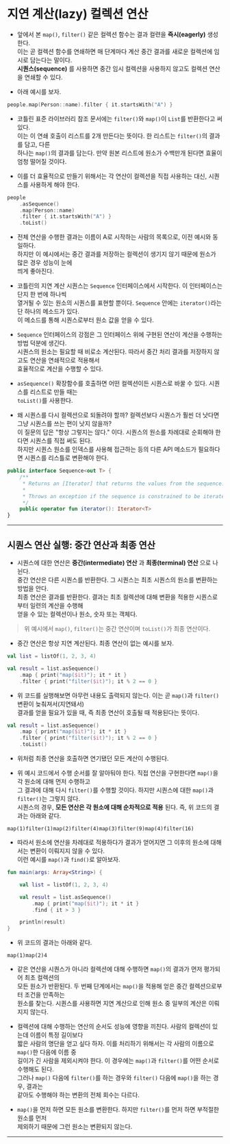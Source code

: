 # 지연 계산(lazy) 컬렉션 연산

- 앞에서 본 `map()`, `filter()` 같은 컬렉션 함수는 결과 컬련을 **즉시(eagerly)** 생성한다.  
  이는 곧 컬렉션 함수를 연쇄하면 매 단계마다 계산 중간 결과를 새로운 컬렉션에 임시로 담는다는 말이다.  
  **시퀀스(sequence)** 를 사용하면 중간 임시 컬렉션을 사용하지 않고도 컬렉션 연산을 연쇄할 수 있다.

- 아래 예시를 보자.

```kt
people.map(Person::name).filter { it.startsWith("A") }
```

- 코틀린 표준 라이브러리 참조 문서에는 `filter()`와 `map()`이 `List`를 반환한다고 써 있다.  
  이는 이 연쇄 호출이 리스트를 2개 만든다는 뜻이다. 한 리스트는 `filter()`의 결과를 담고, 다른  
  하나는 `map()`의 결과를 담는다. 만약 원본 리스트에 원소가 수백만개 된다면 효율이 엄청 떨어질 것이다.

- 이를 더 효율적으로 만들기 위해서는 각 연산이 컬렉션을 직접 사용하는 대신, 시퀀스를 사용하게 해야 한다.

```kt
people
    .asSequence()
    .map(Person::name)
    .filter { it.startsWith("A") }
    .toList()
```

- 전체 연산을 수행한 결과는 이름이 A로 시작하는 사람의 목록으로, 이전 예시와 동일하다.  
  하지만 이 예시에서는 중간 결과를 저장하는 컬렉션이 생기지 않기 때문에 원소가 많은 경우 성능이 눈에  
  띄게 좋아진다.

- 코틀린의 지연 계산 시퀀스는 `Sequence` 인터페이스에서 시작한다. 이 인터페이스는 단지 한 번에 하나씩  
  열거될 수 있는 원소의 시퀀스를 표현할 뿐이다. `Sequence` 안에는 `iterator()`라는 단 하나의 메소드가 있다.  
  이 메소드를 통해 시퀀스로부터 원소 값을 얻을 수 있다.

- `Sequence` 인터페이스의 강점은 그 인터페이스 위에 구현된 연산이 계산을 수행하는 방법 덕분에 생긴다.  
  시퀀스의 원소는 필요할 때 비로소 계산된다. 따라서 중간 처리 결과를 저장하지 않고도 연산을 연쇄적으로 적용해서  
  효율적으로 계산을 수행할 수 있다.

- `asSequence()` 확장함수를 호출하면 어떤 컬렉션이든 시퀀스로 바꿀 수 있다. 시퀀스를 리스트로 만들 때는  
  `toList()`를 사용한다.

- 왜 시퀀스를 다시 컬렉션으로 되돌려야 할까? 컬렉션보다 시퀀스가 훨씬 더 낫다면 그냥 시퀀스를 쓰는 편이 낫지 않을까?  
  이 질문의 답은 "항상 그렇지는 않다." 이다. 시퀀스의 원소를 차례대로 순회해야 한다면 시퀀스를 직접 써도 된다.  
  하지만 시퀀스 원소를 인덱스를 사용해 접근하는 등의 다른 API 메소드가 필요하다면 시퀀스를 리스틀로 변환해야 한다.

```kt
public interface Sequence<out T> {
    /**
     * Returns an [Iterator] that returns the values from the sequence.
     *
     * Throws an exception if the sequence is constrained to be iterated once and `iterator` is invoked the second time.
     */
    public operator fun iterator(): Iterator<T>
}
```

<hr/>

## 시퀀스 연산 실행: 중간 연산과 최종 연산

- 시퀀스에 대한 연산은 **중간(intermediate) 연산** 과 **최종(terminal) 연산** 으로 나뉜다.  
  중간 연산은 다른 시퀀스를 반환한다. 그 시퀀스는 최초 시퀀스의 원소를 변환하는 방법을 안다.  
  최종 연산은 결과를 반환한다. 결과는 최초 컬렉션에 대해 변환을 적용한 시퀀스로부터 일련의 계산을 수행해  
  얻을 수 있는 컬렉션이나 원소, 숫자 또는 객체다.

> 위 예시에서 `map()`, `filter()`는 중간 연산이며 `toList()`가 최종 연산이다.

- 중간 연산은 항상 지연 계산된다. 최종 연산이 없는 예시를 보자.

```kt
val list = listOf(1, 2, 3, 4)

val result = list.asSequence()
    .map { print("map($it)"); it * it }
    .filter { print("filter($it)"); it % 2 == 0 }
```

- 위 코드를 실행해보면 아무런 내용도 출력되지 않는다. 이는 곧 `map()`과 `filter()` 변환이 늦춰져서(지연돼서)  
  결과를 얻을 필요가 있을 때, 즉 최종 연산이 호출될 때 적용된다는 뜻이다.

```kt
val result = list.asSequence()
    .map { print("map($it)"); it * it }
    .filter { print("filter($it)"); it % 2 == 0 }
    .toList()
```

- 위처럼 최종 연산을 호출하면 연기됐던 모든 계산이 수행된다.

- 위 예시 코드에서 수행 순서를 잘 알아둬야 한다. 직접 연산을 구현한다면 `map()`을 각 원소에 대해 먼저 수행하고  
  그 결과에 대해 다시 `filter()`를 수행할 것이다. 하지만 시퀀스에 대한 `map()`과 `filter()`는 그렇지 않다.  
  시퀀스의 경우, **모든 연산은 각 원소에 대해 순차적으로 적용** 된다. 즉, 위 코드의 결과는 아래와 같다.

```
map(1)filter(1)map(2)filter(4)map(3)filter(9)map(4)filter(16)
```

- 따라서 원소에 연산을 차례대로 적용하다가 결과가 얻어지면 그 이후의 원소에 대해서는 변환이 이뤄지지 않을 수 있다.  
  이런 예시를 `map()`과 `find()`로 알아보자.

```kt
fun main(args: Array<String>) {

    val list = listOf(1, 2, 3, 4)

    val result = list.asSequence()
        .map { print("map($it)"); it * it }
        .find { it > 3 }

    println(result)
}
```

- 위 코드의 결과는 아래와 같다.

```
map(1)map(2)4
```

- 같은 연산을 시퀀스가 아니라 컬렉션에 대해 수행하면 `map()`의 결과가 먼저 평가되어 최초 컬렉션의  
  모든 원소가 반환된다. 두 번째 단계에서는 `map()`을 적용해 얻은 중간 컬렉션으로부터 조건을 만족하는  
  원소를 찾는다. 시퀀스를 사용하면 지연 계산으로 인해 원소 중 일부의 계산은 이뤄지지 않는다.

- 컬렉션에 대해 수행하는 연산의 순서도 성능에 영향을 끼친다. 사람의 컬렉션이 있는데 이름이 특정 길이보다  
  짧은 사람의 명단을 얻고 싶다 하자. 이를 처리하기 위해서는 각 사람의 이름으로 `map()`한 다음에 이름 중  
  길이가 긴 사람을 제외시켜야 한다. 이 경우에는 `map()`과 `filter()`를 어떤 순서로 수행해도 된다.  
  그러나 `map()` 다음에 `filter()`를 하는 경우와 `filter()` 다음에 `map()`을 하는 경우, 결과는  
  같아도 수행해야 하는 변환의 전체 회수는 다르다.

- `map()`을 먼저 하면 모든 원소를 변환한다. 하지만 `filter()`를 먼저 하면 부적절한 원소를 먼저  
  제외하기 때문에 그런 원소는 변환되지 않는다.

<hr/>
